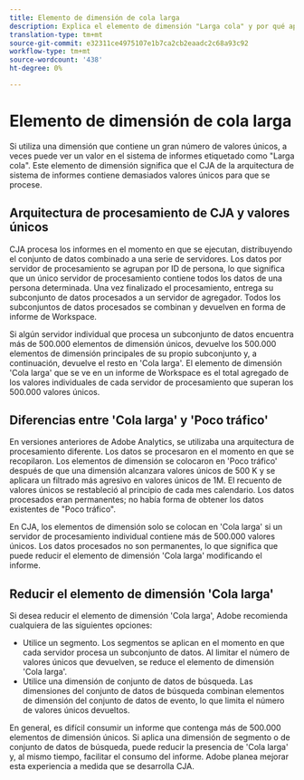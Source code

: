 ```yaml
---
title: Elemento de dimensión de cola larga
description: Explica el elemento de dimensión "Larga cola" y por qué aparece en sistema de informes.
translation-type: tm+mt
source-git-commit: e32311ce4975107e1b7ca2cb2eaadc2c68a93c92
workflow-type: tm+mt
source-wordcount: '438'
ht-degree: 0%

---
```



# Elemento de dimensión de cola larga

Si utiliza una dimensión que contiene un gran número de valores únicos, a veces puede ver un valor en el sistema de informes etiquetado como &quot;Larga cola&quot;. Este elemento de dimensión significa que el CJA de la arquitectura de sistema de informes contiene demasiados valores únicos para que se procese.

## Arquitectura de procesamiento de CJA y valores únicos

CJA procesa los informes en el momento en que se ejecutan, distribuyendo el conjunto de datos combinado a una serie de servidores. Los datos por servidor de procesamiento se agrupan por ID de persona, lo que significa que un único servidor de procesamiento contiene todos los datos de una persona determinada. Una vez finalizado el procesamiento, entrega su subconjunto de datos procesados a un servidor de agregador. Todos los subconjuntos de datos procesados se combinan y devuelven en forma de informe de Workspace.

Si algún servidor individual que procesa un subconjunto de datos encuentra más de 500.000 elementos de dimensión únicos, devuelve los 500.000 elementos de dimensión principales de su propio subconjunto y, a continuación, devuelve el resto en &#39;Cola larga&#39;. El elemento de dimensión &#39;Cola larga&#39; que se ve en un informe de Workspace es el total agregado de los valores individuales de cada servidor de procesamiento que superan los 500.000 valores únicos.

## Diferencias entre &#39;Cola larga&#39; y &#39;Poco tráfico&#39;

En versiones anteriores de Adobe Analytics, se utilizaba una arquitectura de procesamiento diferente. Los datos se procesaron en el momento en que se recopilaron. Los elementos de dimensión se colocaron en &#39;Poco tráfico&#39; después de que una dimensión alcanzara valores únicos de 500 K y se aplicara un filtrado más agresivo en valores únicos de 1M. El recuento de valores únicos se restableció al principio de cada mes calendario. Los datos procesados eran permanentes; no había forma de obtener los datos existentes de &quot;Poco tráfico&quot;.

En CJA, los elementos de dimensión solo se colocan en &#39;Cola larga&#39; si un servidor de procesamiento individual contiene más de 500.000 valores únicos. Los datos procesados no son permanentes, lo que significa que puede reducir el elemento de dimensión &#39;Cola larga&#39; modificando el informe.

## Reducir el elemento de dimensión &#39;Cola larga&#39;

Si desea reducir el elemento de dimensión &#39;Cola larga&#39;, Adobe recomienda cualquiera de las siguientes opciones:

* Utilice un segmento. Los segmentos se aplican en el momento en que cada servidor procesa un subconjunto de datos. Al limitar el número de valores únicos que devuelven, se reduce el elemento de dimensión &#39;Cola larga&#39;.
* Utilice una dimensión de conjunto de datos de búsqueda. Las dimensiones del conjunto de datos de búsqueda combinan elementos de dimensión del conjunto de datos de evento, lo que limita el número de valores únicos devueltos.

En general, es difícil consumir un informe que contenga más de 500.000 elementos de dimensión únicos. Si aplica una dimensión de segmento o de conjunto de datos de búsqueda, puede reducir la presencia de &#39;Cola larga&#39; y, al mismo tiempo, facilitar el consumo del informe. Adobe planea mejorar esta experiencia a medida que se desarrolla CJA.
